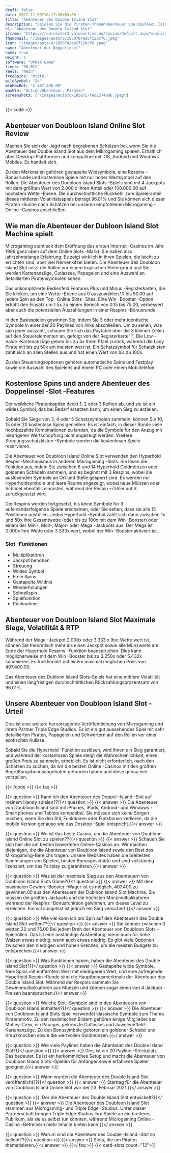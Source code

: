 ```yaml
---
draft: false
date: 2022-11-09T16:17:38+03:00
title: "Abenteuer des Double Island Slot"
description: "Spielen Sie die Piraten-Themenabenteuer von Doubloon Island Online Slot. Unser Rezension deckt das Gameplay, die Funktionen und die Beanspruchung des besten Casino -Bonus ab."
h1: "Abenteuer des Double Island Slot"
iframe: "https://redirector3.valueactive.eu/Casino/Default.aspx?applicationid=4123&serverid=1430&gameid=adventuresOfDoubloonIslandDesktop&ul=en&playmode=demo"
thumbnail: "/images/auto/o/105070/ee5f12bcf6.jpeg"
icon: "/images/auto/o/105070/ee5f12bcf6.jpeg"
name: "Abenteuer der Doppelinsel"
home: true
weight: 1
software: "Other Game"
lines: "96.01%"
reels: "Nein"
freeSpins: "Mittel"
wildSymbol: "Ja"
minMaxBet: "$ 407.400.00"
maxWin: "Action/Abenteuer, Piraten"
screenshots: ["/images/auto/o/105075/fed2374806.jpeg"]
---
```


{{< code >}}<h2>Abenteuer von Doubloon Island Online Slot Review</h2><p>Machen Sie sich der Jagd nach begrabenen Schätzen bei, wenn Sie die Abenteuer des Double Island Slot aus dem Mikrogaming spielen. Erhältlich über Desktop-Plattformen und kompatibel mit iOS, Android und Windows Mobiles. Es handelt sich.</p><p>Zu den Merkmalen gehören gestapelte Wildsymbole, eine Respins -Bonusrunde und kostenlose Spiele mit nur hoher Wertsymbol auf den Rollen. Die Abenteuer des Doubloon Island Slots -Spiels sind mit 4 Jackpots mit dem größten Wert von 2.000 x Ihren Anteil oder 100.000.00 auf höchstem Wette -Ebene. Die durchschnittliche Rückkehr zum Spieleranteil dieses mittleren Volatilitätsspiels beträgt 96.01% und Sie können sich dieser Piraten -Suche nach Schätzen bei unseren empfohlenen Microgaming -Online -Casinos anschließen.</p><h2>Wie man die Abenteuer der Dubloon Island Slot Machine spielt</h2><p>Microgaming steht seit dem Eröffnung des ersten Internet -Casinos im Jahr 1996 ganz oben auf dem Online Slots -Markt. Sie haben also jahrzehntelange Erfahrung. Es zeigt wirklich in ihren Spielen, die leicht zu errichten sind, aber viel Nervenkitzel bieten. Die Abenteuer des Doubloon Island Slot setzt die Rollen vor einem tropischen Hintergrund und Sie werden Kartenanzüge, Cutlasses, Papageien und eine Auswahl an detaillierten Piratensymbolen sehen.</p><p>Das unkomplizierte Bedienfeld Features Plus und Minus -Registerkarten, die Sie klicken, um eine Wette -Ebene aus 0 auszuwählen.10 bis 50.00 auf jedem Spin an den Top -Online Slots -Sites. Eine Win -Booster -Option erhöht den Einsatz um 1.5x zu einem Bereich von 0.15 bis 75.00, verbessert aber auch die potenziellen Auszahlungen in einer Respins -Bonusrunde.</p><p>In den Basisspielen gewinnen Sie, indem Sie 3 oder mehr identische Symbole in einer der 20 Paylines von links abschließen. Um zu sehen, was sich jeder auszahlt, schauen Sie sich das Paytable über die 3 kleinen Zeilen auf den Steuerelementen an, gefolgt von der Registerkarte"I". Die Low -Value -Kartenanzüge geben bis zu 4x Ihren Pfahl zurück, während die Lady Pirate mit bis zu 50x am meisten wert ist. Ein Schatzsymbol für Schatzkisten zahlt sich an allen Stellen aus und hat einen Wert von bis zu 100x.</p><p>Zu den Steuerungsoptionen gehören automatische Spins und Fastplay sowie die Auswahl des Spielens auf einem PC oder einem Mobiltelefon.</p><h2>Kostenlose Spins und andere Abenteuer des Doppelinsel -Slot -Features</h2><p>Der weibliche Piratenkapitän deckt 1, 2 oder 3 Reihen ab, und sie ist ein wildes Symbol, das bei Bedarf ersetzen kann, um einen Sieg zu erzielen.</p><p>Sobald Sie Siege von 3, 4 oder 5 Schatzsymbolen sammeln, können Sie 10, 15 oder 20 kostenlose Spins genießen. Es ist einfach, in dieser Runde viele hochbezahlte Kombinationen zu landen, da die Symbole für den Anzug mit niedrigeren Wertschöpfung nicht angezeigt werden. Weitere Streuungsschatzkisten -Symbole werden die kostenlosen Spiele reservieren.</p><p>Die Abenteuer von Doubloon Island Online Slot verwenden den Hyperhold Respin -Mechanismus in anderen Mikrogaming -Slots. Sie lösen die Funktion aus, indem Sie zwischen 6 und 14 Hyperhold Goldmünzen oder goldenen Schädeln sammeln, und es beginnt mit 3 Respins, wobei die auslösenden Symbole an Ort und Stelle gesperrt sind. Es werden nur Hyperholdsymbole und leere Räume angezeigt, wobei neue Münzen oder Schädel ebenfalls einrasten, während der Respin -Zähler auf 3 zurückgesetzt wird.</p><p>Die Respins werden fortgesetzt, bis keine Symbole für 3 aufeinanderfolgende Spiele erscheinen, oder Sie sehen, dass sie alle 15 Positionen ausfüllen. Jedes Hyperhold -Symbol zahlt sich dann zwischen 1x und 50x Ihre Gesamtwette (oder bis zu 100x mit dem Win -Booster) oder einem der Mini-, Moll-, Major- oder Mega -Jackpots aus. Der Mega ist 2.000x Ihre Wette oder 3.333x wert, wobei der Win -Booster aktiviert ist.</p><h3>
Slot -Funktionen</h3><ul>
<li></span>
Multiplikatoren</li>
<li></span>
Jackpot behoben</li>
<li></span>
Streuung</li>
<li></span>
Wildes Symbol</li>
<li></span>
Freie Spins</li>
<li></span>
Gestapelte Wildnis</li>
<li></span>
Wiederholungen</li>
<li></span>
Schnellspin</li>
<li></span>
Spielfunktion</li>
<li></span>
Rücknahme</li></ul><h2>Abenteuer von Doubloon Island Slot Maximale Siege, Volatilität & RTP</h2><p>Während der Mega -Jackpot 2.000x oder 3.333 x Ihre Wette wert ist, können Sie theoretisch mehr als einen Jackpot sowie alle Münzwerte am Ende der Hyperhold Respins -Funktion beanspruchen. Dies kann möglicherweise mit dem Win -Booster bis zu 3.250x oder 5.432x summieren. Es funktioniert mit einem maximal möglichen Preis von 407.400.00.</p><p>Das Abenteuer des Dubloon Island Slots-Spiels hat eine mittlere Volatilität und einen langfristigen durchschnittlichen Rückzahlungsprozentsatz von 96.01%.</p><h2>Unsere Abenteuer von Doubloon Island Slot -Urteil</h2><p>Dies ist eine weitere hervorragende Veröffentlichung von Microgaming und ihrem Partner Triple Edge Studios. Es ist ein gut aussehendes Spiel mit sehr detaillierten Piraten, Papageien und Schwertern auf den Rollen vor einer exotischen Kulisse.</p><p>Sobald Sie die Hyperhold -Funktion auslösen, wird Ihnen ein Sieg garantiert, und während der kostenlosen Spiele steigt die Wahrscheinlichkeit, einen großen Preis zu sammeln, erheblich. Es ist nicht erforderlich, nach den Schätzen zu suchen, da wir die besten Online -Casinos mit den größten Begrüßungsbonusangeboten gefunden haben und diese genau hier vorstellen.</p>
{{< /code >}}
{{< faq >}}

{{< question >}} Kann ich den Abenteuer des Doppel -Island -Slot auf meinem Handy spielen??{{</ question >}}
{{< answer >}} Die Abenteuer von Doubloon Island sind mit iPhones, iPads, Android- und Windows -Smartphones und Tablets kompatibel. Sie müssen sich keine Sorgen machen, wenn Sie den Stil, Funktionen oder Funktionen verlieren, da die mobile Version genauso wie das Desktop -Spiel entspricht.{{</ answer >}}

{{< question >}} Wo ist das beste Casino, um die Abenteuer von Doubloon Island Online Slot zu spielen??{{</ question >}}
{{< answer >}} Schauen Sie sich hier die am besten bewerteten Online-Casinos an. Wir machen diejenigen, die die Abenteuer von Doubloon Island sowie den Rest des Mikrogaming-Bereichs tragen. Unsere Websites haben die breitesten Sammlungen von Spielen, besten Bonusgeschäfte und sind vollständig lizenziert, um das Fairplay zu garantieren.{{</ answer >}}

{{< question >}} Was ist der maximale Sieg aus den Abenteuern von Doubloon Island Slots Game?{{</ question >}}
{{< answer >}} Mit dem maximalen Gewinn -Booster -Wager ist es möglich, 407.400 zu gewinnen.00 aus den Abenteuern der Dubloon Island Slot Machine. Sie müssen die größten Jackpots und die höchsten Münzmultiplikatoren während der Respins -Bonusfunktion gewinnen, um dieses Level zu erreichen. Einmal ausgelöst ist jedoch ein Sieg versichert.{{</ answer >}}

{{< question >}} Wie viel kann ich pro Spin auf den Abenteuern des Double Island Slot wetten??{{</ question >}}
{{< answer >}} Sie können zwischen 0 wetten.20 und 75.00 Bei jedem Dreh der Abenteuer von Doubloon Slots -Spielrollen. Das ist eine anständige Ausbreitung, wenn auch für hohe Walzen etwas niedrig, wenn auch etwas niedrig. Es gibt viele Optionen zwischen den niedrigen und hohen Grenzen, um die meisten Budgets zu entsprechen.{{</ answer >}}

{{< question >}} Was Funktionen haben, haben die Abenteuer des Double Island Slot?{{</ question >}}
{{< answer >}} Gestapelte wilde Symbole, freie Spins mit entferntem Wert mit niedrigerem Wert, und eine aufregende Hyperhold Respin -Runde sind die Hauptbonusmerkmale der Abenteuer des Double Island Slot. Während der Respins sammeln Sie Gewinnmultiplikatoren aus Münzen und können sogar einen von 4 Jackpot -Preisen beanspruchen.{{</ answer >}}

{{< question >}} Welche Slot -Symbole sind in den Abenteuern von Doubloon Island enthalten?{{</ question >}}
{{< answer >}} Die Abenteuer von Doubloon Island Slots Spiel verwendet klassische Symbole zum Thema Piratenmotiv. Zu den realistischen Bildern gehören einige Mitglieder der Motley-Crew, ein Papagei, gekreuzte Cutlasses und Juweleneffekt-Kartenanzüge. Zu den Bonusymbole gehören ein goldener Schädel und Kreuzknochen sowie die wertvollen Goldmünzen.{{</ answer >}}

{{< question >}} Wie viele Paylines haben die Abenteuer des Double Island Slot?{{</ question >}}
{{< answer >}} Dies ist ein 20 Payline -Steckplatz. Das bedeutet. Es ist ein herkömmliches Setup und macht die Abenteuer von Doubloon Island Slots -Spielen für Anfänger sowie erfahrene Spieler geeignet.{{</ answer >}}

{{< question >}} Wann wurden die Abenteuer des Double Island Slot veröffentlicht??{{</ question >}}
{{< answer >}} Starttag für die Abenteuer von Doubloon Island Online Slot war der 23. Februar 2021.{{</ answer >}}

{{< question >}}, Der die Abenteuer des Double Island Slot entwickelt?{{</ question >}}
{{< answer >}} Die Abenteuer des Doubloon Island Slot stammen aus Microgaming- und Triple Edge -Studios. Unter dieser Partnerschaft bringen Triple Edge Studios ihre Spiele an ein breiteres Publikum, als sie es selbst tun könnten, während Microgaming Online -Casino -Betreibern mehr Inhalte bieten kann.{{</ answer >}}

{{< question >}} Warum sind die Abenteuer des Double -Island -Slot so beliebt??{{</ question >}}
{{< answer >}} Slots, die um Piraten thematisieren.{{</ answer >}}
{{</ faq >}}
{{< card-slots count="12">}}